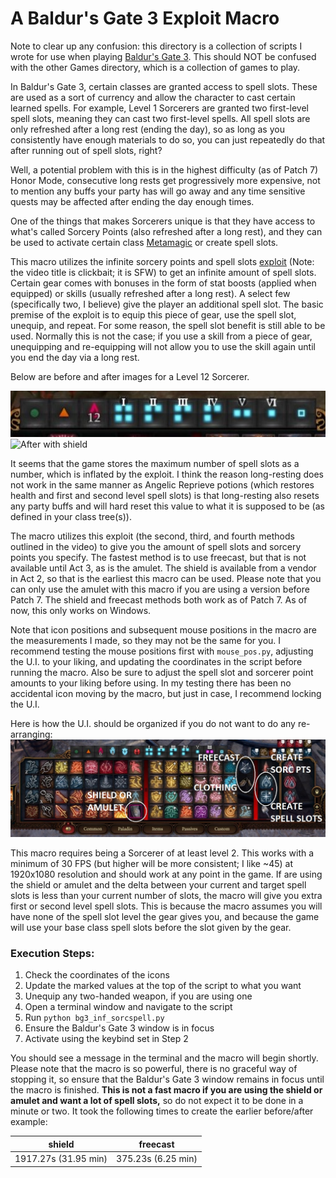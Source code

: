 # A Baldur's Gate 3 Exploit Macro

Note to clear up any confusion: this directory is a collection of scripts I wrote for use when playing [Baldur's Gate 3](https://store.steampowered.com/app/1086940/Baldurs_Gate_3/). This should NOT be confused with the other Games directory, which is a collection of games to play.

In Baldur's Gate 3, certain classes are granted access to spell slots. These are used as a sort of currency and allow the character to cast certain learned spells. For example, Level 1 Sorcerers are granted two first-level spell slots, meaning they can cast two first-level spells. All spell slots are only refreshed after a long rest (ending the day), so as long as you consistently have enough materials to do so, you can just repeatedly do that after running out of spell slots, right?

Well, a potential problem with this is in the highest difficulty (as of Patch 7) Honor Mode, consecutive long rests get progressively more expensive, not to mention any buffs your party has will go away and any time sensitive quests may be affected after ending the day enough times.

One of the things that makes Sorcerers unique is that they have access to what's called Sorcery Points (also refreshed after a long rest), and they can be used to activate certain class [Metamagic](https://bg3.wiki/wiki/Metamagic) or create spell slots.

This macro utilizes the infinite sorcery points and spell slots [exploit](https://youtu.be/McnZwKkqanQ?si=U0h2VT1BLgwUji96) (Note: the video title is clickbait; it is SFW) to get an infinite amount of spell slots. Certain gear comes with bonuses in the form of stat boosts (applied when equipped) or skills (usually refreshed after a long rest). A select few (specifically two, I believe) give the player an additional spell slot. The basic premise of the exploit is to equip this piece of gear, use the spell slot, unequip, and repeat. For some reason, the spell slot benefit is still able to be used. Normally this is not the case; if you use a skill from a piece of gear, unequipping and re-equipping will not allow you to use the skill again until you end the day via a long rest.

Below are before and after images for a Level 12 Sorcerer.

![Base](./base.jpg)
![After with shield](./after-shield.jpg)

It seems that the game stores the maximum number of spell slots as a number, which is inflated by the exploit. I think the reason long-resting does not work in the same manner as Angelic Reprieve potions (which restores health and first and second level spell slots) is that long-resting also resets any party buffs and will hard reset this value to what it is supposed to be (as defined in your class tree(s)).

The macro utilizes this exploit (the second, third, and fourth methods outlined in the video) to give you the amount of spell slots and sorcery points you specify. The fastest method is to use freecast, but that is not available until Act 3, as is the amulet. The shield is available from a vendor in Act 2, so that is the earliest this macro can be used. Please note that you can only use the amulet with this macro if you are using a version before Patch 7. The shield and freecast methods both work as of Patch 7. As of now, this only works on Windows.

Note that icon positions and subsequent mouse positions in the macro are the measurements I made, so they may not be the same for you. I recommend testing the mouse positions first with `mouse_pos.py`, adjusting the U.I. to your liking, and updating the coordinates in the script before running the macro. Also be sure to adjust the spell slot and sorcerer point amounts to your liking before using. In my testing there has been no accidental icon moving by the macro, but just in case, I recommend locking the U.I. 

Here is how the U.I. should be organized if you do not want to do any re-arranging:
![U.I.](./ui.jpg)

This macro requires being a Sorcerer of at least level 2. This works with a minimum of 30 FPS (but higher will be more consistent; I like ~45) at 1920x1080 resolution and should work at any point in the game. If are using the shield or amulet and the delta between your current and target spell slots is less than your current number of slots, the macro will give you extra first or second level spell slots. This is because the macro assumes you will have none of the spell slot level the gear gives you, and because the game will use your base class spell slots before the slot given by the gear. 

### Execution Steps:
1. Check the coordinates of the icons
2. Update the marked values at the top of the script to what you want
3. Unequip any two-handed weapon, if you are using one
4. Open a terminal window and navigate to the script
5. Run `python bg3_inf_sorcspell.py`
6. Ensure the Baldur's Gate 3 window is in focus
7. Activate using the keybind set in Step 2

You should see a message in the terminal and the macro will begin shortly. Please note that the macro is so powerful, there is no graceful way of stopping it, so ensure that the Baldur's Gate 3 window remains in focus until the macro is finished. <b>This is not a fast macro if you are using the shield or amulet and want a lot of spell slots,</b> so do not expect it to be done in a minute or two. It took the following times to create the earlier before/after example:

| shield | freecast |
| ------ | -------- |
| 1917.27s (31.95 min) | 375.23s (6.25 min)

